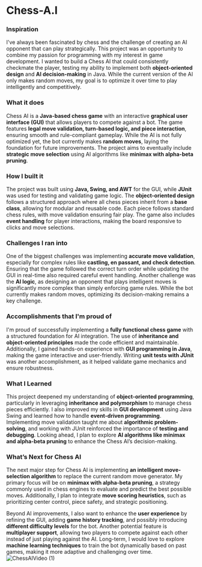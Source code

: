 # Chess-A.I
### **Inspiration**  
I've always been fascinated by chess and the challenge of creating an AI opponent that can play strategically. This project was an opportunity to combine my passion for programming with my interest in game development. I wanted to build a Chess AI that could consistently checkmate the player, testing my ability to implement both **object-oriented design** and **AI decision-making** in Java. While the current version of the AI only makes random moves, my goal is to optimize it over time to play intelligently and competitively.  

### **What it does**  
Chess AI is a **Java-based chess game** with an interactive **graphical user interface (GUI)** that allows players to compete against a bot. The game features **legal move validation, turn-based logic, and piece interaction**, ensuring smooth and rule-compliant gameplay. While the AI is not fully optimized yet, the bot currently makes **random moves**, laying the foundation for future improvements. The project aims to eventually include **strategic move selection** using AI algorithms like **minimax with alpha-beta pruning**.  

### **How I built it**  
The project was built using **Java, Swing, and AWT** for the GUI, while **JUnit** was used for testing and validating game logic. The **object-oriented design** follows a structured approach where all chess pieces inherit from a **base class**, allowing for modular and reusable code. Each piece follows standard chess rules, with move validation ensuring fair play. The game also includes **event handling** for player interactions, making the board responsive to clicks and move selections.  

### **Challenges I ran into**  
One of the biggest challenges was implementing **accurate move validation**, especially for complex rules like **castling, en passant, and check detection**. Ensuring that the game followed the correct turn order while updating the GUI in real-time also required careful event handling. Another challenge was the **AI logic**, as designing an opponent that plays intelligent moves is significantly more complex than simply enforcing game rules. While the bot currently makes random moves, optimizing its decision-making remains a key challenge.  

### **Accomplishments that I'm proud of**  
I'm proud of successfully implementing a **fully functional chess game** with a structured foundation for AI integration. The use of **inheritance and object-oriented principles** made the code efficient and maintainable. Additionally, I gained hands-on experience with **GUI programming in Java**, making the game interactive and user-friendly. Writing **unit tests with JUnit** was another accomplishment, as it helped validate game mechanics and ensure robustness.  

### **What I Learned**  
This project deepened my understanding of **object-oriented programming**, particularly in leveraging **inheritance and polymorphism** to manage chess pieces efficiently. I also improved my skills in **GUI development** using Java Swing and learned how to handle **event-driven programming**. Implementing move validation taught me about **algorithmic problem-solving**, and working with JUnit reinforced the importance of **testing and debugging**. Looking ahead, I plan to explore **AI algorithms like minimax and alpha-beta pruning** to enhance the Chess AI’s decision-making.  

### **What’s Next for Chess AI**  
The next major step for Chess AI is implementing **an intelligent move-selection algorithm** to replace the current random move generator. My primary focus will be on **minimax with alpha-beta pruning**, a strategy commonly used in chess engines to evaluate and predict the best possible moves. Additionally, I plan to integrate **move scoring heuristics**, such as prioritizing center control, piece safety, and strategic positioning.  

Beyond AI improvements, I also want to enhance the **user experience** by refining the GUI, adding **game history tracking**, and possibly introducing **different difficulty levels** for the bot. Another potential feature is **multiplayer support**, allowing two players to compete against each other instead of just playing against the AI. Long-term, I would love to explore **machine learning techniques** to train the bot dynamically based on past games, making it more adaptive and challenging over time.
<br>
![ChessAIVideo (1)](https://github.com/user-attachments/assets/8190b29d-df9b-436f-8f0d-d7ef648d09ee)
